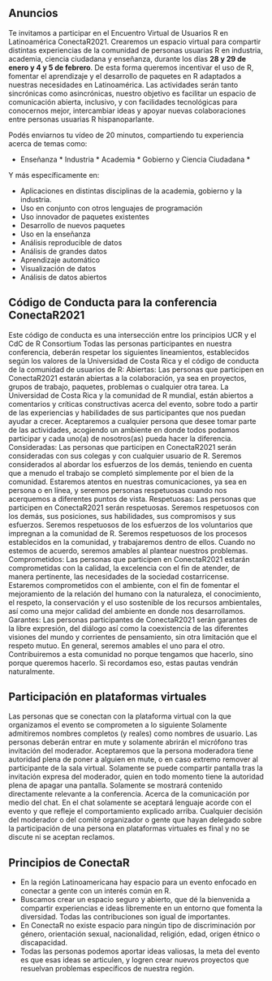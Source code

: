 ## Anuncios

Te invitamos a participar en el Encuentro Virtual de Usuarios R en Latinoamérica ConectaR2021. Crearemos un espacio virtual para compartir distintas experiencias de la comunidad de personas usuarias R en industria, academia, ciencia ciudadana y enseñanza, durante los días **28 y 29 de enero y 4 y 5 de febrero**. De esta forma queremos incentivar el uso de R, fomentar el aprendizaje y el desarrollo de paquetes en R adaptados a nuestras necesidades en Latinoamérica.
Las actividades serán tanto sincrónicas como asincrónicas, nuestro objetivo es facilitar un espacio de comunicación abierta, inclusivo, y con facilidades tecnológicas para conocernos mejor, intercambiar ideas y apoyar nuevas colaboraciones entre personas usuarias R hispanoparlante. 

Podés enviarnos tu vídeo de 20 minutos, compartiendo tu experiencia acerca de temas como:

* Enseñanza * Industria * Academia * Gobierno y Ciencia Ciudadana *

Y más específicamente en:

* Aplicaciones en distintas disciplinas de la academia, gobierno y la industria.
* Uso en conjunto con otros lenguajes de programación
* Uso innovador de paquetes existentes
* Desarrollo de nuevos paquetes
* Uso en la enseñanza
* Análisis reproducible de datos
* Análisis de grandes datos
* Aprendizaje automático
* Visualización de datos
* Análisis de datos abiertos

## Código de Conducta para la conferencia ConectaR2021

Este código de conducta es una intersección entre los principios UCR y el CdC de R Consortium
Todas las personas participantes en nuestra conferencia, deberán respetar los siguientes lineamientos, establecidos según los valores de la Universidad de Costa Rica y el código de conducta de la comunidad de usuarios de R:
Abiertas: Las personas que participen en ConectaR2021 estarán abiertas a la colaboración, ya sea en proyectos, grupos de trabajo, paquetes, problemas o cualquier otra tarea. La Universidad de Costa Rica y la  comunidad de R mundial, están abiertos a comentarios y críticas constructivas acerca del evento, sobre todo a partir de las experiencias y habilidades de sus participantes que nos puedan ayudar a crecer. Aceptaremos a cualquier persona que desee tomar parte de las actividades, acogiendo un ambiente en donde todos podamos participar y cada uno(a) de nosotros(as) pueda hacer la diferencia.
Consideradas: Las personas que participen en ConectaR2021 serán consideradas con sus colegas y con cualquier usuario de R. Seremos considerados al abordar los esfuerzos de los demás, teniendo en cuenta que a menudo el trabajo se completó simplemente por el bien de la comunidad. Estaremos atentos en nuestras comunicaciones, ya sea en persona o en línea, y seremos personas respetuosas cuando nos acerquemos a diferentes puntos de vista.
Respetuosas: Las personas que participen en ConectaR2021 serán respetuosas. Seremos respetuosos con los demás, sus posiciones, sus habilidades, sus compromisos y sus esfuerzos. Seremos respetuosos de los esfuerzos de los voluntarios que impregnan a la comunidad de R. Seremos respetuosos de los procesos establecidos en la comunidad, y trabajaremos dentro de ellos. Cuando no estemos de acuerdo, seremos amables al plantear nuestros problemas.
Comprometidos: Las personas que participen en ConectaR2021 estarán comprometidas con la calidad, la excelencia con el fin de atender, de manera pertinente, las necesidades de la sociedad costarricense. Estaremos comprometidos con el ambiente, con el fin de fomentar el mejoramiento de la relación del  humano con la naturaleza, el conocimiento, el respeto, la conservación y el uso sostenible de los recursos ambientales, así como una mejor calidad del ambiente en donde nos desarrollamos.
Garantes: Las personas participantes de ConectaR2021 serán garantes de la libre expresión, del diálogo así como la coexistencia de las diferentes visiones del mundo y corrientes de pensamiento, sin otra limitación que el respeto mutuo.
En general, seremos amables el uno para el otro. Contribuiremos a esta comunidad no porque tengamos que hacerlo, sino porque queremos hacerlo. Si recordamos eso, estas pautas vendrán naturalmente.

## Participación en plataformas virtuales

Las personas que se conectan con la plataforma virtual con la que organizamos el evento se comprometen a lo siguiente
Solamente admitiremos nombres completos (y reales) como nombres de usuario.
Las personas deberán entrar en mute y solamente abrirán el micrófono tras invitación del moderador.
Aceptaremos que la persona moderadora tiene autoridad plena de poner a alguien en mute, o en caso extremo remover al participante de la sala virtual.
Solamente se puede compartir pantalla tras la invitación expresa del moderador, quien en todo momento tiene la autoridad plena de apagar una pantalla.
Solamente se mostrará contenido directamente relevante a la conferencia. 
Acerca de la comunicación por medio del chat.
En el chat solamente se aceptará lenguaje acorde con el evento y que refleje el comportamiento explicado arriba.
Cualquier decisión del moderador o del comité organizador o gente que hayan delegado sobre la participación de una persona en plataformas virtuales es final y no se discute ni se aceptan reclamos.

## Principios de ConectaR

* En la región Latinoamericana hay espacio para un evento enfocado en conectar a gente con un interés común en R.
* Buscamos crear un espacio seguro y abierto, que dé la bienvenida a compartir experiencias e ideas libremente en un entorno que fomenta la diversidad. Todas las contribuciones son igual de importantes. 
* En ConectaR no existe espacio para ningún tipo de discriminación por género, orientación sexual, nacionalidad, religión, edad, origen étnico o discapacidad.
* Todas las personas podemos aportar ideas valiosas, la meta del evento es que esas ideas se articulen, y logren crear nuevos proyectos que resuelvan problemas específicos de nuestra región. 

